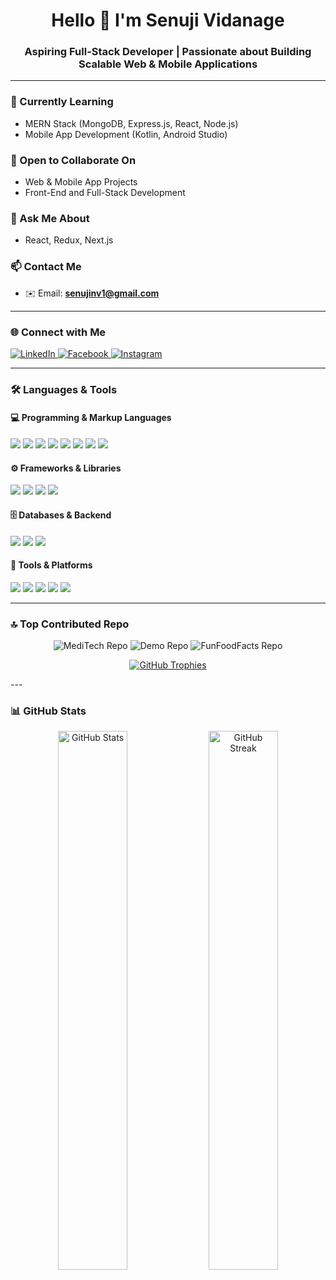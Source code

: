 <h1 align="center">Hello 👋 I'm Senuji Vidanage</h1>
<h3 align="center">Aspiring Full-Stack Developer | Passionate about Building Scalable Web & Mobile Applications</h3>

>



---

### 🌱 Currently Learning
- MERN Stack (MongoDB, Express.js, React, Node.js)
- Mobile App Development (Kotlin, Android Studio)

### 🤝 Open to Collaborate On
- Web & Mobile App Projects
- Front-End and Full-Stack Development

### 💬 Ask Me About
- React, Redux, Next.js

### 📫 Contact Me
- ✉️ Email: **senujinv1@gmail.com**

---

### 🌐 Connect with Me

<p align="left">
  <a href="https://www.linkedin.com/in/senuji-vidanage-77998727a/" target="_blank">
    <img src="https://img.shields.io/badge/-LinkedIn-0077B5?style=for-the-badge&logo=linkedin&logoColor=white" alt="LinkedIn" />
  </a>
  <a href="https://www.facebook.com/senuji.vidanage" target="_blank">
    <img src="https://img.shields.io/badge/-Facebook-1877F2?style=for-the-badge&logo=facebook&logoColor=white" alt="Facebook" />
  </a>
  <a href="https://www.instagram.com/senuji__03" target="_blank">
    <img src="https://img.shields.io/badge/-Instagram-E4405F?style=for-the-badge&logo=instagram&logoColor=white" alt="Instagram" />
  </a>
</p>

---

### 🛠️ Languages & Tools

#### 💻 Programming & Markup Languages
<p>
  <img src="https://img.shields.io/badge/JavaScript-F7DF1E?style=flat-square&logo=javascript&logoColor=black"/>
  <img src="https://img.shields.io/badge/Java-007396?style=flat-square&logo=java&logoColor=white"/>
  <img src="https://img.shields.io/badge/Python-3776AB?style=flat-square&logo=python&logoColor=white"/>
  <img src="https://img.shields.io/badge/C-00599C?style=flat-square&logo=c&logoColor=white"/>
  <img src="https://img.shields.io/badge/C++-00599C?style=flat-square&logo=c%2B%2B&logoColor=white"/>
  <img src="https://img.shields.io/badge/PHP-777BB4?style=flat-square&logo=php&logoColor=white"/>
  <img src="https://img.shields.io/badge/HTML5-E34F26?style=flat-square&logo=html5&logoColor=white"/>
  <img src="https://img.shields.io/badge/CSS3-1572B6?style=flat-square&logo=css3&logoColor=white"/>
</p>

#### ⚙️ Frameworks & Libraries
<p>
  <img src="https://img.shields.io/badge/React-61DAFB?style=flat-square&logo=react&logoColor=black"/>
  <img src="https://img.shields.io/badge/Redux-764ABC?style=flat-square&logo=redux&logoColor=white"/>
  <img src="https://img.shields.io/badge/Express.js-000000?style=flat-square&logo=express&logoColor=white"/>
  <img src="https://img.shields.io/badge/Bootstrap-563D7C?style=flat-square&logo=bootstrap&logoColor=white"/>
</p>

#### 🗄️ Databases & Backend
<p>
  <img src="https://img.shields.io/badge/MongoDB-47A248?style=flat-square&logo=mongodb&logoColor=white"/>
  <img src="https://img.shields.io/badge/MySQL-4479A1?style=flat-square&logo=mysql&logoColor=white"/>
  <img src="https://img.shields.io/badge/Node.js-339933?style=flat-square&logo=node.js&logoColor=white"/>
</p>

#### 🧰 Tools & Platforms
<p>
  <img src="https://img.shields.io/badge/Postman-FF6C37?style=flat-square&logo=postman&logoColor=white"/>
  <img src="https://img.shields.io/badge/Figma-F24E1E?style=flat-square&logo=figma&logoColor=white"/>
  <img src="https://img.shields.io/badge/Android%20Studio-3DDC84?style=flat-square&logo=android-studio&logoColor=white"/>
  <img src="https://img.shields.io/badge/Linux-FCC624?style=flat-square&logo=linux&logoColor=black"/>
  <img src="https://img.shields.io/badge/Photoshop-31A8FF?style=flat-square&logo=adobe-photoshop&logoColor=white"/>
</p>



---

### 🔝 Top Contributed Repo

<p align="center">
  <img src="https://github-readme-stats.vercel.app/api/pin/?username=DinuriN&repo=MediTech&theme=default" alt="MediTech Repo" />
  <img src="https://github-readme-stats.vercel.app/api/pin/?username=senuji-03&repo=Demo&theme=default" alt="Demo Repo" />
  <img src="https://github-readme-stats.vercel.app/api/pin/?username=senuji-03&repo=funfoodfacts&theme=default" alt="FunFoodFacts Repo" />
</p>

<p align="center">
  <a href="https://github.com/ryo-ma/github-profile-trophy">
    <img src="https://github-profile-trophy.vercel.app/?username=senuji-03&theme=flat&no-bg=true&no-frame=true" alt="GitHub Trophies" />
  </a>
</p>
---

### 📊 GitHub Stats

<p align="center">
  <img src="https://github-readme-stats.vercel.app/api?username=senuji-03&show_icons=true&theme=default&hide_title=true&count_private=true&include_all_commits=true" alt="GitHub Stats" width="47%" />
  <img src="https://github-readme-streak-stats.herokuapp.com?user=senuji-03&theme=default" alt="GitHub Streak" width="47%" />
</p>


